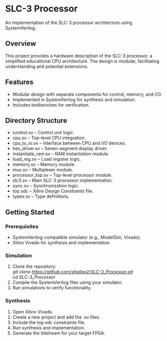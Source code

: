 # SLC-3 Processor
An implementation of the SLC-3 processor architecture using SystemVerilog.

## Overview
This project provides a hardware description of the SLC-3 processor, a simplified educational CPU architecture. The design is modular, facilitating understanding and potential extensions.

## Features
- Modular design with separate components for control, memory, and I/O.
- Implemented in SystemVerilog for synthesis and simulation.
- Includes testbenches for verification.

## Directory Structure
- control.sv – Control unit logic.
- cpu.sv – Top-level CPU integration.
- cpu_to_io.sv – Interface between CPU and I/O devices.
- hex_driver.sv – Seven-segment display driver.
- instantiate_ram.sv – RAM instantiation module.
- load_reg.sv – Load register logic.
- memory.sv – Memory module.
- mux.sv – Multiplexer module.
- processor_top.sv – Top-level processor module.
- slc3.sv – Main SLC-3 processor implementation.
- sync.sv – Synchronization logic.
- top.xdc – Xilinx Design Constraints file.
- types.sv – Type definitions.

## Getting Started
### Prerequisites
- SystemVerilog-compatible simulator (e.g., ModelSim, Vivado).
- Xilinx Vivado for synthesis and implementation.

### Simulation
1. Clone the repository:<br>*git clone https://github.com/shailee2/SLC-3_Processor.git <br>cd SLC-3_Processor*
2. Compile the SystemVerilog files using your simulator.
3. Run simulations to verify functionality.

### Synthesis
1. Open Xilinx Vivado.
2. Create a new project and add the .sv files.
3. Include the top.xdc constraints file.
4. Run synthesis and implementation.
5. Generate the bitstream for your target FPGA.


